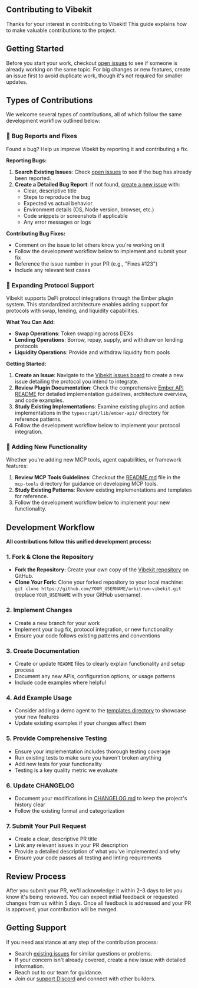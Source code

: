 ## Contributing to Vibekit

Thanks for your interest in contributing to Vibekit! This guide explains how to make valuable contributions to the project.

## Getting Started

Before you start your work, checkout [open issues](https://github.com/EmberAGI/arbitrum-vibekit/issues) to see if someone is already working on the same topic. For big changes or new features, create an issue first to avoid duplicate work, though it's not required for smaller updates.

## Types of Contributions

We welcome several types of contributions, all of which follow the same development workflow outlined below:

### 🐛 Bug Reports and Fixes

Found a bug? Help us improve Vibekit by reporting it and contributing a fix.

**Reporting Bugs:**

1. **Search Existing Issues**: Check [open issues](https://github.com/EmberAGI/arbitrum-vibekit/issues) to see if the bug has already been reported.
2. **Create a Detailed Bug Report**: If not found, [create a new issue](https://github.com/EmberAGI/arbitrum-vibekit/issues/new) with:
   - Clear, descriptive title
   - Steps to reproduce the bug
   - Expected vs actual behavior
   - Environment details (OS, Node version, browser, etc.)
   - Code snippets or screenshots if applicable
   - Any error messages or logs

**Contributing Bug Fixes:**

- Comment on the issue to let others know you're working on it
- Follow the development workflow below to implement and submit your fix
- Reference the issue number in your PR (e.g., "Fixes #123")
- Include any relevant test cases

### 🔌 Expanding Protocol Support

Vibekit supports DeFi protocol integrations through the Ember plugin system. This standardized architecture enables adding support for protocols with swap, lending, and liquidity capabilities.

**What You Can Add:**

- **Swap Operations**: Token swapping across DEXs
- **Lending Operations**: Borrow, repay, supply, and withdraw on lending protocols
- **Liquidity Operations**: Provide and withdraw liquidity from pools

**Getting Started:**

1. **Create an Issue**: Navigate to the [Vibekit issues board](https://github.com/EmberAGI/arbitrum-vibekit/issues) to create a new issue detailing the protocol you intend to integrate.
2. **Review Plugin Documentation**: Check the comprehensive [Ember API README](https://github.com/EmberAGI/arbitrum-vibekit/tree/main/typescript/lib/ember-api) for detailed implementation guidelines, architecture overview, and code examples.
3. **Study Existing Implementations**: Examine existing plugins and action implementations in the `typescript/lib/ember-api/` directory for reference patterns.
4. Follow the development workflow below to implement your protocol integration.

### 🚀 Adding New Functionality

Whether you're adding new MCP tools, agent capabilities, or framework features:

1. **Review MCP Tools Guidelines**: Checkout the [README.md](https://github.com/EmberAGI/arbitrum-vibekit/tree/main/typescript/lib/mcp-tools) file in the `mcp-tools` directory for guidance on developing MCP tools.
2. **Study Existing Patterns**: Review existing implementations and templates for reference.
3. Follow the development workflow below to implement your new functionality.

## Development Workflow

**All contributions follow this unified development process:**

### 1. Fork & Clone the Repository

- **Fork the Repository:** Create your own copy of the [Vibekit repository](https://github.com/EmberAGI/arbitrum-vibekit) on GitHub.
- **Clone Your Fork:** Clone your forked repository to your local machine: `git clone https://github.com/YOUR_USERNAME/arbitrum-vibekit.git` (replace `YOUR_USERNAME` with your GitHub username).

### 2. Implement Changes

- Create a new branch for your work
- Implement your bug fix, protocol integration, or new functionality
- Ensure your code follows existing patterns and conventions

### 3. Create Documentation

- Create or update `README` files to clearly explain functionality and setup process
- Document any new APIs, configuration options, or usage patterns
- Include code examples where helpful

### 4. Add Example Usage

- Consider adding a demo agent to the [templates directory](https://github.com/EmberAGI/arbitrum-vibekit/tree/main/typescript/templates) to showcase your new features
- Update existing examples if your changes affect them

### 5. Provide Comprehensive Testing

- Ensure your implementation includes thorough testing coverage
- Run existing tests to make sure you haven't broken anything
- Add new tests for your functionality
- Testing is a key quality metric we evaluate

### 6. Update CHANGELOG

- Document your modifications in [CHANGELOG.md](https://github.com/EmberAGI/arbitrum-vibekit/blob/main/CHANGELOG.md) to keep the project's history clear
- Follow the existing format and categorization

### 7. Submit Your Pull Request

- Create a clear, descriptive PR title
- Link any relevant issues in your PR description
- Provide a detailed description of what you've implemented and why
- Ensure your code passes all testing and linting requirements

## Review Process

After you submit your PR, we'll acknowledge it within 2–3 days to let you know it's being reviewed. You can expect initial feedback or requested changes from us within 5 days. Once all feedback is addressed and your PR is approved, your contribution will be merged.

## Getting Support

If you need assistance at any step of the contribution process:

- Search [existing issues](https://github.com/EmberAGI/arbitrum-vibekit/issues) for similar questions or problems.
- If your concern isn't already covered, create a new issue with detailed information.
- Reach out to our team for guidance.
- Join our [support Discord](https://discord.com/invite/bgxWQ2fSBR) and connect with other builders.
